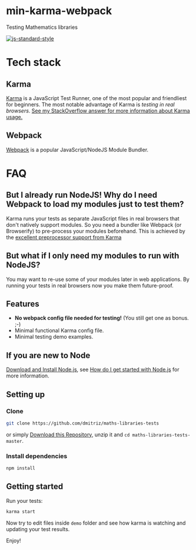 # min-karma-webpack
Testing Mathematics libraries

[![js-standard-style](https://cdn.rawgit.com/feross/standard/master/badge.svg)](https://github.com/feross/standard) 

# Tech stack

## Karma
[Karma](http://karma-runner.github.io/0.13/index.html) is a JavaScript Test Runner, one of the most popular and friendliest for beginners. The most notable advantage of Karma is *testing in real browsers*. [See my StackOverflow answer for more information about Karma usage.](http://stackoverflow.com/a/29619467/1614973)

## Webpack
[Webpack](https://webpack.github.io/) is a popular JavaScript/NodeJS Module Bundler.


# FAQ

## But I already run NodeJS! Why do I need Webpack to load my modules just to test them?
Karma runs your tests as separate JavaScript files in real browsers
that don't natively support modules.
So you need a bundler like Webpack (or Browserify) to pre-process your modules beforehand.
This is achieved by the [excellent preprocessor support from Karma](https://karma-runner.github.io/0.13/config/preprocessors.html)

## But what if I only need my modules to run with NodeJS?
You may want to re-use some of your modules later in web applications.
By running your tests in real browsers now you make them future-proof.

## Features
- **No webpack config file needed for testing!** (You still get one as bonus. ;-)
- Minimal functional Karma config file.
- Minimal testing demo examples.

## If you are new to Node
[Download and Install Node.js](https://nodejs.org/download/), see [How do I get started with Node.js](http://stackoverflow.com/questions/2353818/how-do-i-get-started-with-node-js) for more information.


## Setting up
### Clone
```sh
git clone https://github.com/dmitriz/maths-libraries-tests
```
or simply [Download this Repository](https://github.com/dmitriz/maths-libraries-tests/archive/master.zip),
unzip it and `cd maths-libraries-tests-master`.


### Install dependencies
```sh
npm install
```

## Getting started
Run your tests:
```sh
karma start
```
Now try to edit files inside `demo` folder and see how karma is watching and updating your test results.

Enjoy!
